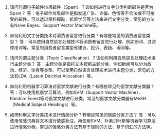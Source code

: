 1. 请问何谓电子邮件垃圾邮件（Spam）？该如何进行文字分类判断邮件是否为Spam？
答：电子邮件垃圾邮件是指发送广告、诈骗、色情等不合法或不可接受的邮件。可以透过资料探勘、机器学习等方法来进行文字分类，常见的方法有Naive Bayes、Support Vector Machine等。

2. 如何利用文字分类技术对消费者留言进行分类？有哪些常见的消费者留言类型？
答：可以使用自然语言处理技术将消费者留言进行处理，例如断词、过滤停用词等。常见的消费者留言类型有建议、投诉、表扬、询问等。

3. 请问何谓主题分类（Topic Classification）？该如何利用自然语言处理技术进行主题分类？
答：主题分类是指将文本按照主题分类，例如新闻可以分为政治、经济、体育等类型。可以使用自然语言处理技术进行主题分类，常见的方法有LDA（Latent Dirichlet Allocation）等。

4. 如何利用机器学习算法对医学文献进行分类？有哪些常见的医学文献分类器？
答：可以使用机器学习算法，例如SVM（Support Vector Machine）、Random Forest等对医学文献进行分类。常见的医学文献分类器有MeSH（Medical Subject Headings）等。

5. 如何利用文字分类技术进行情感分析？有哪些常见的情感分类方法？
答：可以使用情感词典将文本进行情感标注，再使用SVM、朴素贝叶斯等机器学习算法进行情感分析。常见的情感分类方法有基于规则的方法、基于词汇的方法等。